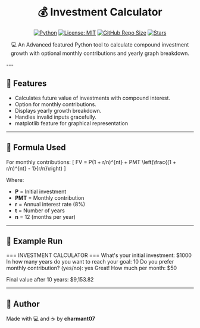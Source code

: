 <div align="center">

# 💰 Investment Calculator

[![Python](https://img.shields.io/badge/Python-3.x-blue?logo=python)](https://www.python.org/)
[![License: MIT](https://img.shields.io/badge/License-MIT-yellow.svg)](https://opensource.org/licenses/MIT)
[![GitHub Repo Size](https://img.shields.io/github/repo-size/charmant07/investment-calculator?color=green)](https://github.com/charmant07/investment-calculator)
[![Stars](https://img.shields.io/github/stars/charmant07/investment-calculator?style=social)](https://github.com/charmant07/investment-calculator/stargazers)

💻 An Advanced featured Python tool to calculate compound investment growth with optional monthly contributions and yearly graph breakdown.

</div>
---

## 🚀 Features
- Calculates future value of investments with compound interest.
- Option for monthly contributions.
- Displays yearly growth breakdown.
- Handles invalid inputs gracefully.
- matplotlib feature for graphical representation 
---

## 🧮 Formula Used
For monthly contributions:
\[
FV = P(1 + r/n)^{nt} + PMT \left(\frac{(1 + r/n)^{nt} - 1}{r/n}\right)
\]

Where:  
- **P** = Initial investment  
- **PMT** = Monthly contribution  
- **r** = Annual interest rate (8%)  
- **t** = Number of years  
- **n** = 12 (months per year)

---

## 📸 Example Run

=== INVESTMENT CALCULATOR === What's your initial investment: $1000 In how many years do you want to reach your goal: 10 Do you prefer monthly contribution? (yes/no): yes Great! How much per month: $50

Final value after 10 years: $9,153.82

---

## 🧠 Author
Made with 💻 and ☕ by **charmant07**
